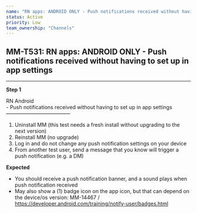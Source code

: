 ```yaml
---
name: "RN apps: ANDROID ONLY - Push notifications received without having to set up in app settings"
status: Active
priority: Low
team_ownership: "Channels"
---
```


## MM-T531: RN apps: ANDROID ONLY - Push notifications received without having to set up in app settings

---

**Step 1**

RN Android\
\- Push notifications received without having to set up in app settings\
–––––––––––––––––––––––––

1. Uninstall MM (this test needs a fresh install without upgrading to the next version)
2. Reinstall MM (no upgrade)
3. Log in and do not change any push notification settings on your device
4. From another test user, send a message that you know will trigger a push notification (e.g. a DM)

**Expected**

- You should receive a push notification banner, and a sound plays when push notification received
- May also show a (1) badge icon on the app icon, but that can depend on the device/os version: MM-14467 / <https://developer.android.com/training/notify-user/badges.html>
